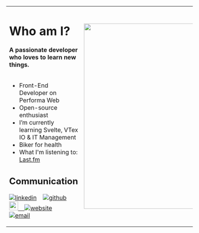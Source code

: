 
<table>
  <tr>
    <td>
      <h1> Who am I? </h1>
      <b>A passionate developer who loves to learn new things.</b>
      <br><br>
      <ul>
        <li>Front-End Developer on Performa Web</li>
        <li>Open-source enthusiast</li>
        <li>I’m currently learning Svelte, VTex IO & IT Management</li>
        <li>Biker for health</li>
        <li>What I'm listening to: <a href="https://www.last.fm/user/renatoakamur" alt="Last.fm">Last.fm</a></li>
      </ul>  
     <h2> Communication </h2>
        <p float="left">
  
  [![linkedin](https://user-images.githubusercontent.com/25087769/87172072-530a5080-c2dc-11ea-8e2c-8ee4dbf3394b.png)](https://www.linkedin.com/in/renatoricco) &nbsp;&nbsp;
  [![github](https://user-images.githubusercontent.com/25087769/87176037-2c4f1880-c2e2-11ea-8a13-41c90b711b9f.png)](https://github.com/rdricco) &nbsp;&nbsp;
  <a href="https://dev.to/rdricco">
  <img src="https://d2fltix0v2e0sb.cloudfront.net/dev-badge.svg" alt="renato ricco's DEV Profile" height="24" width="24"> &nbsp;&nbsp;
</a>
  [![website](https://user-images.githubusercontent.com/25087769/87173861-0aa06200-c2df-11ea-9614-da65c9c73692.png)](https://renatoricco.com) &nbsp;&nbsp;
  [![email](https://user-images.githubusercontent.com/25087769/87174308-a4680f00-c2df-11ea-90b0-5fa1fa76d2f1.png)](mailto:renato@ricco.dev.br)
 
</p>
      </td>   
     <td>
      <img src="https://user-images.githubusercontent.com/44816/89248794-feaa7600-d5e6-11ea-8c0a-588f4b062551.jpg" width="500">
     </td>
   </tr>
</table>

